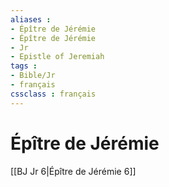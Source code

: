 ```yaml
---
aliases : 
- Épître de Jérémie
- Épître de Jérémie
- Jr
- Epistle of Jeremiah
tags : 
- Bible/Jr
- français
cssclass : français
---
```


# Épître de Jérémie

[[BJ Jr 6|Épître de Jérémie 6]]

